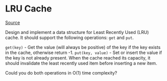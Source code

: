 # LRU Cache

[Source](https://leetcode.com/problems/lru-cache/description/)

Design and implement a data structure for Least Recently Used (LRU) cache. It should support the following operations: `get` and `put`.

`get(key)` - Get the value (will always be positive) of the key if the key exists in the cache, otherwise return -1.
`put(key, value)` - Set or insert the value if the key is not already present. When the cache reached its capacity, it should invalidate the least recently used item before inserting a new item.

Could you do both operations in O(1) time complexity?